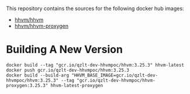 This repository contains the sources for the following docker hub images:

- [hhvm/hhvm](https://registry.hub.docker.com/u/hhvm/hhvm/)
- [hhvm/hhvm-proxygen](https://registry.hub.docker.com/u/hhvm/hhvm-proxygen/)

# Building A New Version

```
docker build --tag "gcr.io/qzlt-dev-hhvmpoc/hhvm:3.25.3" hhvm-latest
docker push gcr.io/qzlt-dev-hhvmpoc/hhvm:3.25.3
docker build --build-arg "HHVM_BASE_IMAGE=gcr.io/qzlt-dev-hhvmpoc/hhvm:3.25.3" --tag "gcr.io/qzlt-dev-hhvmpoc/hhvm-proxygen:3.25.3" hhvm-latest-proxygen
```
